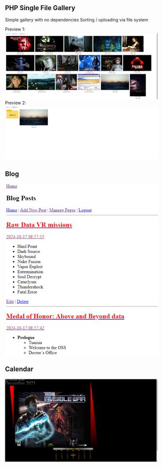 ## PHP Single File Gallery
Simple gallery with no dependencies
Sorting / uploading via file system

Preview 1:
![alt text](https://raw.githubusercontent.com/n0x5/Requiem-simple-PHP-programs/refs/heads/main/gallery1.jpg)
Preview 2:
![alt text](https://raw.githubusercontent.com/n0x5/Requiem-simple-PHP-programs/refs/heads/main/gallery2.jpg)

## Blog
![alt text](https://raw.githubusercontent.com/n0x5/Requiem-simple-PHP-programs/refs/heads/main/blog.png)

## Calendar
![alt text](https://raw.githubusercontent.com/n0x5/Requiem-simple-PHP-programs/refs/heads/main/calendar.jpg)
